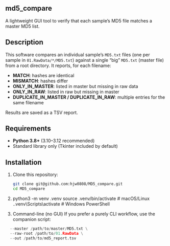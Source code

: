 ## md5_compare
A lightweight GUI tool to verify that each sample’s MD5 file matches a master MD5 list.

## Description

This software compares an individual sample’s `MD5.txt` files (one per sample in `01.RawData/*/MD5.txt`) against a single “big” `MD5.txt` (master file) from a root directory. It reports, for each filename:

- **MATCH**: hashes are identical  
- **MISMATCH**: hashes differ  
- **ONLY_IN_MASTER**: listed in master but missing in raw data  
- **ONLY_IN_RAW**: listed in raw but missing in master 
- **DUPLICATE_IN_MASTER / DUPLICATE_IN_RAW**: multiple entries for the same filename  

Results are saved as a TSV report.

## Requirements

- **Python 3.8+** (3.10–3.12 recommended)  
- Standard library only (Tkinter included by default)

## Installation

1. Clone this repository:
   ```bash
   git clone git@github.com:hjw0808/MD5_compare.git
   cd MD5_compare

2. python3 -m venv .venv
source .venv/bin/activate   # macOS/Linux
.\.venv\Scripts\activate    # Windows PowerShell

3. Command-line (no GUI)
If you prefer a purely CLI workflow, use the companion script:
```python md5_compare.py \
  --master /path/to/master/MD5.txt \
  --raw-root /path/to/01.RawData \
  --out /path/to/md5_report.tsv



